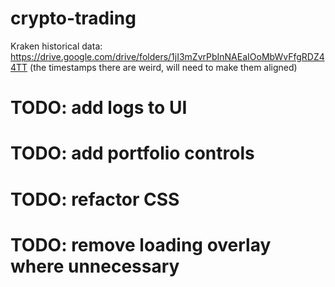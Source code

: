 # crypto-trading

Kraken historical data: https://drive.google.com/drive/folders/1jI3mZvrPbInNAEaIOoMbWvFfgRDZ44TT
(the timestamps there are weird, will need to make them aligned)

# TODO: add logs to UI

# TODO: add portfolio controls

# TODO: refactor CSS

# TODO: remove loading overlay where unnecessary
